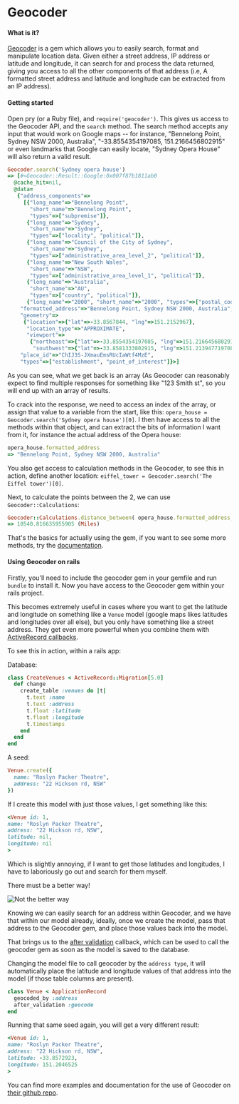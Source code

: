 # Geocoder

#### What is it?

[Geocoder](https://github.com/alexreisner/geocoder) is a gem which allows you to easily search, format and manipulate location data.
Given either a street address, IP address or latitude and longitude, it can search for and process the data returned, giving you access to all the other components of that address (i.e, A formatted street address and latitude and longitude can be extracted from an IP address).

#### Getting started

Open pry (or a Ruby file), and `require('geocoder')`.
This gives us access to the Geocoder API, and the `search` method. The search method accepts any input that would work on Google maps -- for instance, "Bennelong Point, Sydney NSW 2000, Australia", "-33.8554354197085, 151.2166456802915" or even landmarks that Google can easily locate, "Sydney Opera House" will also return a valid result.

```rb
Geocoder.search('Sydney opera house')
=> [#<Geocoder::Result::Google:0x007f87b1811ab0
  @cache_hit=nil,
  @data=
   {"address_components"=>
     [{"long_name"=>"Bennelong Point",
       "short_name"=>"Bennelong Point",
       "types"=>["subpremise"]},
      {"long_name"=>"Sydney",
       "short_name"=>"Sydney",
       "types"=>["locality", "political"]},
      {"long_name"=>"Council of the City of Sydney",
       "short_name"=>"Sydney",
       "types"=>["administrative_area_level_2", "political"]},
      {"long_name"=>"New South Wales",
       "short_name"=>"NSW",
       "types"=>["administrative_area_level_1", "political"]},
      {"long_name"=>"Australia",
       "short_name"=>"AU",
       "types"=>["country", "political"]},
      {"long_name"=>"2000", "short_name"=>"2000", "types"=>["postal_code"]}],
    "formatted_address"=>"Bennelong Point, Sydney NSW 2000, Australia",
    "geometry"=>
     {"location"=>{"lat"=>-33.8567844, "lng"=>151.2152967},
      "location_type"=>"APPROXIMATE",
      "viewport"=>
       {"northeast"=>{"lat"=>-33.8554354197085, "lng"=>151.2166456802915},
        "southwest"=>{"lat"=>-33.8581333802915, "lng"=>151.2139477197085}}},
    "place_id"=>"ChIJ3S-JXmauEmsRUcIaWtf4MzE",
    "types"=>["establishment", "point_of_interest"]}>]
```
As you can see, what we get back is an array (As Geocoder can reasonably expect to find multiple responses for something like "123 Smith st", so you will end up with an array of results.

To crack into the response, we need to access an index of the array, or assign that value to a variable from the start, like this: `opera_house = Geocoder.search('Sydney opera house')[0]`. I then have access to all the methods within that object, and can extract the bits of information I want from it, for instance the actual address of the Opera house:
```rb
opera_house.formatted_address
=> "Bennelong Point, Sydney NSW 2000, Australia"
```

You also get access to calculation methods in the Geocoder, to see this in action, define another location: `eiffel_tower = Geocoder.search('The Eiffel tower')[0]`.

Next, to calculate the points between the 2, we can use `Geocoder::Calculations`:
```rb
Geocoder::Calculations.distance_between( opera_house.formatted_address, eiffel_tower.formatted_address )
=> 10540.816635955905 (Miles)
```

That's the basics for actually using the gem, if you want to see some more methods, try the [documentation](http://www.rubydoc.info/gems/rails-geocoder/0.9.11#Distance_and_Bearing).

#### Using Geocoder on rails

Firstly, you'll need to include the geocoder gem in your gemfile and run `bundle` to install it.
Now you have access to the Geocoder gem within your rails project.

This becomes extremely useful in cases where you want to get the latitude and longitude on something like a `Venue` model (google maps likes latitudes and longitudes over all else), but you only have something like a street address. They get even more powerful when you combine them with [ActiveRecord callbacks](https://apidock.com/rails/ActiveRecord/Callbacks).

To see this in action, within a rails app:

Database:
```rb
class CreateVenues < ActiveRecord::Migration[5.0]
  def change
    create_table :venues do |t|
      t.text :name
      t.text :address
      t.float :latitude
      t.float :longitude
      t.timestamps
    end
  end
end
```

A seed:
```rb
Venue.create({
  name: "Roslyn Packer Theatre",
  address: "22 Hickson rd, NSW"
})
```

If I create this model with just those values, I get something like this:
```rb
<Venue id: 1,
name: "Roslyn Packer Theatre",
address: "22 Hickson rd, NSW",
latitude: nil,
longitude: nil
>
```
Which is slightly annoying, if I want to get those latitudes and longitudes, I have to laboriously go out and search for them myself.

There must be a better way!


![Not the better way](http://i.imgur.com/3StofkT.gif)

Knowing we can easily search for an address within Geocoder, and we have that within our model already, ideally, once we create the model, pass that address to the Geocoder gem, and place those values back into the model.

That brings us to the [after validation](https://apidock.com/rails/ActiveRecord/Callbacks/after_validation) callback, which can be used to call the geocoder gem as soon as the model is saved to the database.

Changing the model file to call geocoder by the `address type`, it will automatically place the latitude and longitude values of that address into the model (if those table columns are present).
```rb
class Venue < ApplicationRecord
  geocoded_by :address
  after_validation :geocode
end
```
Running that same seed again, you will get a very different result:
```rb
<Venue id: 1,
name: "Roslyn Packer Theatre",
address: "22 Hickson rd, NSW",
latitude: -33.8572923,
longitude: 151.2046525
>
```

You can find more examples and documentation for the use of Geocoder on [their github repo](https://github.com/alexreisner/geocoder).
